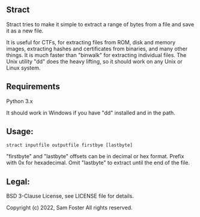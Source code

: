## Stract

Stract tries to make it simple to extract a range of bytes from a file and save it as a new file.

It is useful for CTFs, for extracting files from ROM, disk and memory images, extracting hashes and certificates from binaries, and many other things. It is much faster than "binwalk" for extracting individual files. The Unix utility "dd" does the heavy lifting, so it should work on any Unix or Linux system.

## Requirements

Python 3.x

It should work in Windows if you have "dd" installed and in the path.

## Usage:

    stract inputfile outputfile firstbye [lastbyte]

"firstbyte" and "lastbyte" offsets can be in decimal or hex format. Prefix with 0x for hexadecimal. Omit "lastbyte" to extract until the end of the file.

## Legal:

BSD 3-Clause License, see LICENSE file for details.

Copyright (c) 2022, Sam Foster
All rights reserved.

